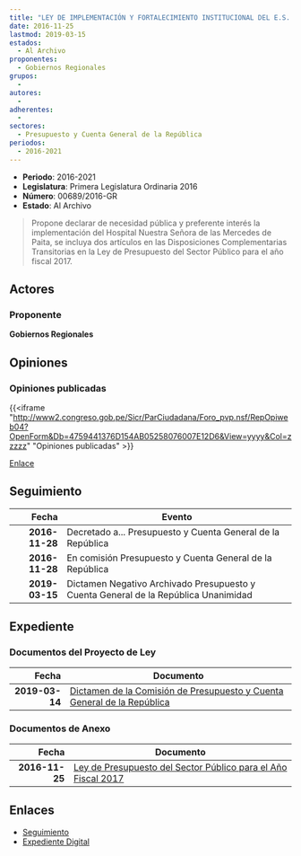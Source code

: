 ```yaml
---
title: "LEY DE IMPLEMENTACIÓN Y FORTALECIMIENTO INSTITUCIONAL DEL E.S. II-1 HOSPITAL NUESTRA SEÑORA DE LAS MERCEDES DE PAITA"
date: 2016-11-25
lastmod: 2019-03-15
estados: 
  - Al Archivo
proponentes: 
  - Gobiernos Regionales
grupos: 
  - 
autores: 
  - 
adherentes: 
  - 
sectores: 
  - Presupuesto y Cuenta General de la República
periodos: 
  - 2016-2021
---
```


- **Periodo**: 2016-2021
- **Legislatura**: Primera Legislatura Ordinaria 2016
- **Número**: 00689/2016-GR
- **Estado**: Al Archivo

> Propone declarar de necesidad pública y preferente interés la implementación del Hospital Nuestra Señora de las Mercedes de Paita, se incluya dos artículos en las Disposiciones Complementarias Transitorias en la Ley de Presupuesto del Sector Público para el año fiscal 2017.


## Actores

### Proponente

**Gobiernos Regionales**


## Opiniones

### Opiniones publicadas

{{<iframe "http://www2.congreso.gob.pe/Sicr/ParCiudadana/Foro_pvp.nsf/RepOpiweb04?OpenForm&Db=4759441376D154AB05258076007E12D6&View=yyyy&Col=zzzzz" "Opiniones publicadas" >}}

[Enlace](http://www2.congreso.gob.pe/Sicr/ParCiudadana/Foro_pvp.nsf/RepOpiweb04?OpenForm&Db=4759441376D154AB05258076007E12D6&View=yyyy&Col=zzzzz)

## Seguimiento

| Fecha | Evento |
|------:|--------|
| **2016-11-28** | Decretado a... Presupuesto y Cuenta General de la República|
| **2016-11-28** | En comisión Presupuesto y Cuenta General de la República|
| **2019-03-15** | Dictamen Negativo Archivado Presupuesto y Cuenta General de la República Unanimidad|


## Expediente


### Documentos del Proyecto de Ley

| Fecha | Documento |
|------:|--------|
| **2019-03-14** | [Dictamen de la Comisión de Presupuesto y Cuenta General de la República](http://www.leyes.congreso.gob.pe/Documentos/2016_2021/Dictamenes/Proyectos_de_Ley/00689DC17MAY20190314.pdf) |

### Documentos de Anexo

| Fecha | Documento |
|------:|--------|
| **2016-11-25** | [Ley de Presupuesto del Sector Público para el Año Fiscal 2017](http://www.leyes.congreso.gob.pe/Documentos/2016_2021/Proyectos_de_Ley_y_de_Resoluciones_Legislativas/PL0068920161125.pdf) |

## Enlaces 

- [Seguimiento](http://www2.congreso.gob.pe/Sicr/TraDocEstProc/CLProLey2016.nsf/f7fff46988ca05b1052578e100829cc7/e839eace3bedd2590525807700049d34?OpenDocument)
- [Expediente Digital](http://www2.congreso.gob.pe/Sicr/TraDocEstProc/CLProLey2016.nsf/f7fff46988ca05b1052578e100829cc7/e839eace3bedd2590525807700049d34?OpenDocument&Click=05257FB7005EB655.eb71d0cf91d8294e05256cdf006b5706/$Body/0.1C6C)
